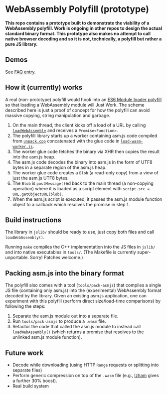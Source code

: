 # WebAssembly Polyfill (prototype)

**This repo contains a prototype built to demonstrate the
viability of a WebAssembly polyfill. Work is ongoing in other repos to design
the actual standard binary format. This prototype also makes no attempt to call
native browser decoding and so it is not, technically, a polyfill but rather a
pure JS library.**

## Demos

See [FAQ entry](https://github.com/WebAssembly/design/blob/master/FAQ.md#can-the-polyfill-really-be-efficient).

## How it (currently) works

A real (non-prototype) polyfill would hook into an [ES6 Module loader
polyfill](https://github.com/ModuleLoader/es6-module-loader) so that loading a
WebAssembly module will Just Work. The scheme described here is just a proof of
concept for how the polyfill can avoid massive copying, string manipulation and
garbage.

1. On the main thread, the client kicks off a load of a URL by calling
   [`loadWebAssembly`](https://github.com/WebAssembly/polyfill-prototype-1/blob/master/jslib/load-wasm.js#L6)
   and receives a `Promise<Function>`.
2. The polyfill library starts up a worker containing asm.js code compiled from
   [`unpack.cpp`](https://github.com/WebAssembly/polyfill-prototype-1/blob/master/src/unpack.cpp)
   concatenated with the glue code in
   [`load-wasm-worker.js`](https://github.com/WebAssembly/polyfill-prototype-1/blob/master/src/load-wasm-worker.js).
2. The worker glue code fetches the binary via XHR then copies the result into the asm.js heap.
3. The asm.js code decodes the binary into asm.js in the form of UTF8 bytes in a separate region of the asm.js heap.
4. The worker glue code creates a `Blob` (a read-only copy) from a view of just the asm.js UTF8 bytes.
5. The `Blob` is `postMessage()`ed back to the main thread (a non-copying
   operation) where it is loaded as a script element with `script.src = URL.getObjectURL(blob)`.
6. When the asm.js script is executed, it passes the asm.js module function
   object to a callback which resolves the promise in step 1.

## Build instructions

The library in `jslib/` should be ready to use, just copy both files and call `loadWebAssembly()`.

Running `make` compiles the C++ implementation into the JS files in `jslib/` and
into native executables in `tools/`. (The Makefile is currently super-unportable.
Sorry! Patches welcome.)

## Packing asm.js into the binary format

The polyfill also comes with a tool (`tools/pack-asmjs`) that compiles a single JS
file (containing only asm.js) into the (experimental) WebAssembly format decoded by
the library. Given an existing asm.js application, one can experiment with this 
polyfill (perform direct size/load-time comparisons) by following the steps:
 1. Separate the asm.js module out into a separate file.
 2. Run `tools/pack-asmjs` to produce a `.wasm` file.
 3. Refactor the code that called the asm.js module to instead call `loadWebAssembly()`
    (which returns a promise that resolves to the unlinked asm.js module function).

## Future work

 * Decode while downloading (using HTTP `Range` requests or splitting into separate files)
 * Perform generic compression on top of the `.wasm` file (e.g., 
   [lzham](https://github.com/richgel999/lzham_codec) gives a further 30% boost).
 * Real build system
